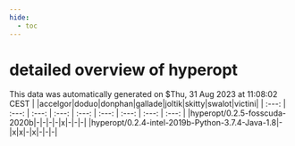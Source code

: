 ```yaml
---
hide:
  - toc
---
```


detailed overview of hyperopt
=============================


This data was automatically generated on $Thu, 31 Aug 2023 at 11:08:02 CEST
| |accelgor|doduo|donphan|gallade|joltik|skitty|swalot|victini|
| :---: | :---: | :---: | :---: | :---: | :---: | :---: | :---: | :---: |
|hyperopt/0.2.5-fosscuda-2020b|-|-|-|-|x|-|-|-|
|hyperopt/0.2.4-intel-2019b-Python-3.7.4-Java-1.8|-|x|x|-|x|-|-|-|
